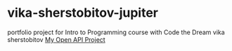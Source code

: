 # vika-sherstobitov-jupiter
portfolio project for Intro to Programming course with Code the Dream
vika sherstobitov
 [My Open API Project](https://github.com/vikusher/open-API-project)